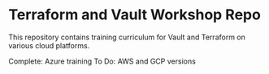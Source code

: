 # Terraform and Vault Workshop Repo
This repository contains training curriculum for Vault and Terraform on various cloud platforms.

Complete:  Azure training
To Do: AWS and GCP versions
